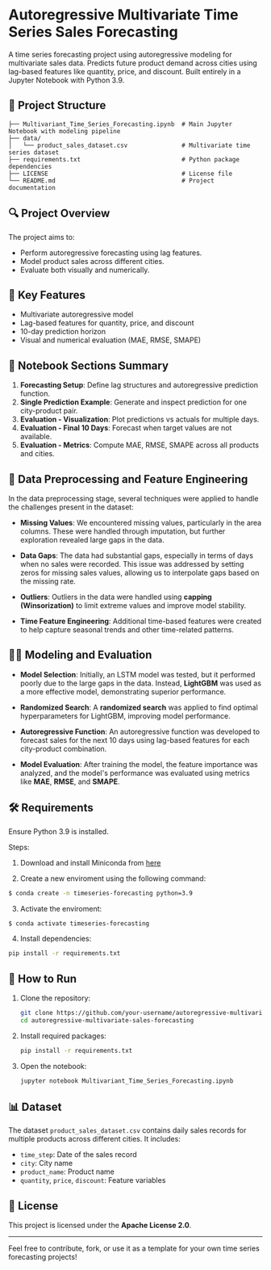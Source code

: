 # Autoregressive Multivariate Time Series Sales Forecasting

A time series forecasting project using autoregressive modeling for multivariate sales data. Predicts future product demand across cities using lag-based features like quantity, price, and discount. Built entirely in a Jupyter Notebook with Python 3.9.

## 📁 Project Structure

```
├── Multivariant_Time_Series_Forecasting.ipynb  # Main Jupyter Notebook with modeling pipeline
├── data/
│   └── product_sales_dataset.csv               # Multivariate time series dataset
├── requirements.txt                            # Python package dependencies
├── LICENSE                                     # License file
└── README.md                                   # Project documentation
```


## 🔍 Project Overview

The project aims to:

* Perform autoregressive forecasting using lag features.
* Model product sales across different cities.
* Evaluate both visually and numerically.

## 📌 Key Features

* Multivariate autoregressive model
* Lag-based features for quantity, price, and discount
* 10-day prediction horizon
* Visual and numerical evaluation (MAE, RMSE, SMAPE)

## 🧪 Notebook Sections Summary

1. **Forecasting Setup**: Define lag structures and autoregressive prediction function.
2. **Single Prediction Example**: Generate and inspect prediction for one city-product pair.
3. **Evaluation - Visualization**: Plot predictions vs actuals for multiple days.
4. **Evaluation - Final 10 Days**: Forecast when target values are not available.
5. **Evaluation - Metrics**: Compute MAE, RMSE, SMAPE across all products and cities.

## 🧹 Data Preprocessing and Feature Engineering

In the data preprocessing stage, several techniques were applied to handle the challenges present in the dataset:

- **Missing Values**: We encountered missing values, particularly in the area columns. These were handled through imputation, but further exploration revealed large gaps in the data.
  
- **Data Gaps**: The data had substantial gaps, especially in terms of days when no sales were recorded. This issue was addressed by setting zeros for missing sales values, allowing us to interpolate gaps based on the missing rate.

- **Outliers**: Outliers in the data were handled using **capping (Winsorization)** to limit extreme values and improve model stability.

- **Time Feature Engineering**: Additional time-based features were created to help capture seasonal trends and other time-related patterns.

## 🧑‍🔬 Modeling and Evaluation

- **Model Selection**: Initially, an LSTM model was tested, but it performed poorly due to the large gaps in the data. Instead, **LightGBM** was used as a more effective model, demonstrating superior performance.

- **Randomized Search**: A **randomized search** was applied to find optimal hyperparameters for LightGBM, improving model performance.

- **Autoregressive Function**: An autoregressive function was developed to forecast sales for the next 10 days using lag-based features for each city-product combination.

- **Model Evaluation**: After training the model, the feature importance was analyzed, and the model's performance was evaluated using metrics like **MAE**, **RMSE**, and **SMAPE**.

## 🛠️ Requirements

Ensure Python 3.9 is installed.

Steps:  

1) Download and install Miniconda from [here](https://www.anaconda.com/docs/main#quick-command-line-install)

2) Create a new enviroment using the following command:
```bash
$ conda create -n timeseries-forecasting python=3.9
```

3) Activate the enviroment:
```bash
$ conda activate timeseries-forecasting
```

4) Install dependencies:
```bash
pip install -r requirements.txt
```

## 🚀 How to Run

1. Clone the repository:

   ```bash
   git clone https://github.com/your-username/autoregressive-multivariate-sales-forecasting.git
   cd autoregressive-multivariate-sales-forecasting
   ```
2. Install required packages:

   ```bash
   pip install -r requirements.txt
   ```
3. Open the notebook:

   ```bash
   jupyter notebook Multivariant_Time_Series_Forecasting.ipynb
   ```

## 📊 Dataset

The dataset `product_sales_dataset.csv` contains daily sales records for multiple products across different cities. It includes:

* `time_step`: Date of the sales record
* `city`: City name
* `product_name`: Product name
* `quantity`, `price`, `discount`: Feature variables

## 📜 License

This project is licensed under the **Apache License 2.0**.

---

Feel free to contribute, fork, or use it as a template for your own time series forecasting projects!
